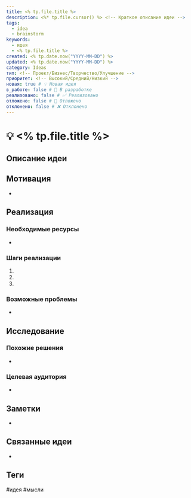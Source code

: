 ```yaml
---
title: <% tp.file.title %>
description: <%* tp.file.cursor() %> <!-- Краткое описание идеи -->
tags:
  - idea
  - brainstorm
keywords:
  - идея
  - <% tp.file.title %>
created: <% tp.date.now("YYYY-MM-DD") %>
updated: <% tp.date.now("YYYY-MM-DD") %>
category: Ideas
тип: <!-- Проект/Бизнес/Творчество/Улучшение -->
приоритет: <!-- Высокий/Средний/Низкий -->
новая: true # 💡 Новая идея
в_работе: false # 🔄 В разработке
реализовано: false # ✅ Реализовано
отложено: false # 📌 Отложено
отклонено: false # ❌ Отклонено
---
```


# 💡 <% tp.file.title %>

## Описание идеи
<!-- Подробное описание идеи -->


## Мотивация
<!-- Почему эта идея важна/интересна -->
- 

## Реализация
### Необходимые ресурсы
- 

### Шаги реализации
1. 
2. 
3. 

### Возможные проблемы
- 

## Исследование
### Похожие решения
- 

### Целевая аудитория
- 

## Заметки
<!-- Дополнительные мысли, идеи, вопросы -->
- 

## Связанные идеи
- 

## Теги
#идея #мысли
